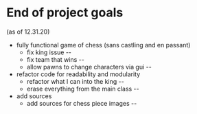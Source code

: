 # End of project goals
(as of 12.31.20)

- fully functional game of chess (sans castling and en passant)
	- fix king issue --
	- fix team that wins -- 
	- allow pawns to change characters via gui --
- refactor code for readability and modularity
	- refactor what I can into the king -- 
	- erase everything from the main class -- 
- add sources
	- add sources for chess piece images -- 